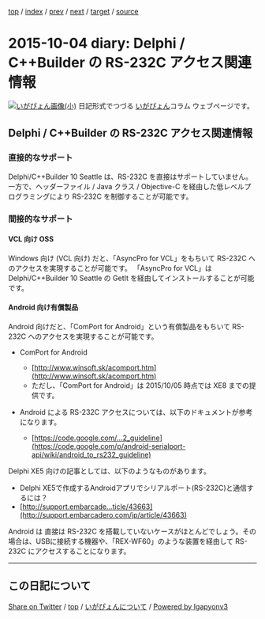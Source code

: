 [top](../index.html) 
 / [index](index.html) 
 / [prev](ig150922.html) 
 / [next](ig151005.html) 
 / [target](https://igapyon.github.io/diary/2015/ig151004.html) 
 / [source](https://github.com/igapyon/diary/blob/master/2015/ig151004.src.md) 

2015-10-04 diary: Delphi / C++Builder の RS-232C アクセス関連情報
=====================================================================================================
[![いがぴょん画像(小)](https://igapyon.github.io/diary/images/iga200306s.jpg "いがぴょん")](https://igapyon.github.io/diary/memo/memoigapyon.html) 日記形式でつづる [いがぴょん](https://igapyon.github.io/diary/memo/memoigapyon.html)コラム ウェブページです。

## Delphi / C++Builder の RS-232C アクセス関連情報


### 直接的なサポート

Delphi/C++Builder 10 Seattle は、RS-232C を直接はサポートしていません。
一方で、ヘッダーファイル / Java クラス / Objective-C を経由した低レベルプログラミングにより RS-232C を制御することが可能です。


### 間接的なサポート


#### VCL 向け OSS

Windows 向け (VCL 向け) だと、「AsyncPro for VCL」をもちいて RS-232C へのアクセスを実現することが可能です。
「AsyncPro for VCL」は Delphi/C++Builder 10 Seattle の GetIt を経由してインストールすることが可能です。


#### Android 向け有償製品

Android 向けだと、「ComPort for Android」という有償製品をもちいて RS-232C へのアクセスを実現することが可能です。


* ComPort for Android
  * [http://www.winsoft.sk/acomport.htm](http://www.winsoft.sk/acomport.htm)
  * ただし、「ComPort for Android」は 2015/10/05 時点では XE8 までの提供です。



* Android による RS-232C アクセスについては、以下のドキュメントが参考になります。
  * [https://code.google.com/...2_guideline](https://code.google.com/p/android-serialport-api/wiki/android_to_rs232_guideline)


Delphi XE5 向けの記事としては、以下のようなものがあります。

*  Delphi XE5で作成するAndroidアプリでシリアルポート(RS-232C)と通信するには？
  * [http://support.embarcade...ticle/43663](http://support.embarcadero.com/jp/article/43663)


Android は 直接は RS-232C を搭載していないケースがほとんどでしょう。その場合は、USBに接続する機器や、「REX-WF60」のような装置を経由して RS-232C にアクセスすることになります。


----------------------------------------------------------------------------------------------------

## この日記について

[Share on Twitter](https://twitter.com/intent/tweet?hashtags=igapyon%2Cdiary%2C%E3%81%84%E3%81%8C%E3%81%B4%E3%82%87%E3%82%93&text=Delphi+%2F+C%2B%2BBuilder+%E3%81%AE+RS-232C+%E3%82%A2%E3%82%AF%E3%82%BB%E3%82%B9%E9%96%A2%E9%80%A3%E6%83%85%E5%A0%B1&url=https%3A%2F%2Figapyon.github.io%2Fdiary%2F2015%2Fig151004.html) / [top](../index.html) / [いがぴょんについて](https://igapyon.github.io/diary/memo/memoigapyon.html) / [Powered by Igapyonv3](https://github.com/igapyon/igapyonv3)
